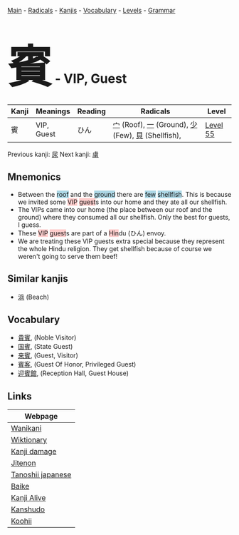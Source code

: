 <style> bigfont {font-size: 100px}</style>
[Main](../README.md) -
[Radicals](../radicals.md) -
[Kanjis](../kanjis.md) -
[Vocabulary](../vocabulary.md) -
[Levels](../levels.md) -
[Grammar](../grammar.md)
# <bigfont> 賓</bigfont> - VIP, Guest 

| Kanji | Meanings | Reading | Radicals | Level |
| --- | --- | --- | --- | --- |
| 賓 | VIP, Guest | ひん | [宀](../radicals/宀.md) (Roof), [一](../radicals/一.md) (Ground), [少](../radicals/少.md) (Few), [貝](../radicals/貝.md) (Shellfish),  | [Level 55](../levels/wk_level55.md) |

Previous kanji: [尿](尿.md) Next kanji: [虜](虜.md) 

## Mnemonics
 * Between the <span style="background-color:#ADD8E6"> roof</span> and the <span style="background-color:#ADD8E6"> ground</span> there are <span style="background-color:#ADD8E6"> few</span> <span style="background-color:#ADD8E6"> shellfish</span>. This is because we invited some <span style="background-color:#ffcccb"> VIP</span> <span style="background-color:#ffcccb"> guest</span>s into our home and they ate all our shellfish.
* The VIPs came into our home (the place between our roof and the ground) where they consumed all our shellfish. Only the best for guests, I guess.
* These <span style="background-color:#ffcccb"> VIP</span> <span style="background-color:#ffcccb"> guest</span>s are part of a <span style="background-color:#ffcccb"> Hin</span>du (ひん) envoy. 
* We are treating these VIP guests extra special because they represent the whole Hindu religion. They get shellfish because of course we weren't going to serve them beef!


## Similar kanjis
 * [浜](浜.md) (Beach)


## Vocabulary
 * [貴賓](../vocabulary/賓.md), (Noble Visitor)
* [国賓](../vocabulary/賓.md), (State Guest)
* [来賓](../vocabulary/賓.md), (Guest, Visitor)
* [賓客](../vocabulary/賓.md), (Guest Of Honor, Privileged Guest)
* [迎賓館](../vocabulary/賓.md), (Reception Hall, Guest House)



## Links 

| Webpage |
| --- |
| [Wanikani          ](https://www.wanikani.com/kanji/賓) |
| [Wiktionary        ](https://en.wiktionary.org/wiki/賓) |
| [Kanji damage      ](http://www.kanjidamage.com/kanji/search?utf8=✓&q=賓) |
| [Jitenon           ](https://jitenon.com/kanji/賓) |
| [Tanoshii japanese ](https://www.tanoshiijapanese.com/dictionary/kanji.cfm?k=賓) |
| [Baike             ](https://baike.baidu.com/item/賓) |
| [Kanji Alive       ](https://app.kanjialive.com/賓) |
| [Kanshudo          ](https://www.kanshudo.com/searchmn?q=賓) |
| [Koohii            ](https://kanji.koohii.com/study/kanji/賓) |
